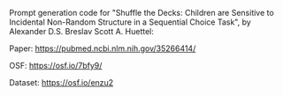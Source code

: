 Prompt generation code for "Shuffle the Decks: Children are Sensitive to Incidental Non-Random Structure in a Sequential Choice Task", by Alexander D.S. Breslav Scott A. Huettel:

Paper:
https://pubmed.ncbi.nlm.nih.gov/35266414/

OSF:
https://osf.io/7bfy9/

Dataset:
https://osf.io/enzu2